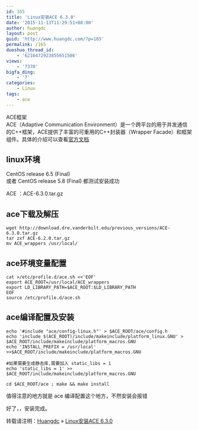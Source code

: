 ```yaml
---
id: 165
title: 'Linux安装ACE 6.3.0'
date: '2015-11-13T11:29:51+08:00'
author: huangdc
layout: post
guid: 'http://www.huangdc.com/?p=165'
permalink: /165
duoshuo_thread_id:
    - '6216472923855651586'
views:
    - '7370'
bigfa_ding:
    - '7'
categories:
    - Linux
tags:
    - ace
---
```


ACE框架  
ACE（Adaptive Communication Environment）是一个跨平台的用于并发通信的C++框架，ACE提供了丰富的可重用的C++封装器（Wrapper Facade）和框架组件。具体的介绍可以查看[官方文档](http://www.cs.wustl.edu/~schmidt/ACE-overview.html)

## linux环境

CentOS release 6.5 (Final)  
或者 CentOS release 5.8 (Final) 都测试安装成功

ACE ：ACE-6.3.0.tar.gz

## ace下载及解压

```
wget http://download.dre.vanderbilt.edu/previous_versions/ACE-6.3.0.tar.gz
tar zxf ACE-6.2.0.tar.gz
mv ACE_wrappers /usr/local/
```

## ace环境变量配置

```
cat >/etc/profile.d/ace.sh <<'EOF' 
export ACE_ROOT=/usr/local/ACE_wrappers 
export LD_LIBRARY_PATH=$ACE_ROOT:$LD_LIBRARY_PATH 
EOF 
source /etc/profile.d/ace.sh
```

## ace编译配置及安装

```
echo '#include "ace/config-linux.h"' > $ACE_ROOT/ace/config.h
echo 'include $(ACE_ROOT)/include/makeinclude/platform_linux.GNU' > $ACE_ROOT/include/makeinclude/platform_macros.GNU
echo 'INSTALL_PREFIX = /usr/local' >>$ACE_ROOT/include/makeinclude/platform_macros.GNU

#如果需要生成静态库,需要加入 static_libs = 1 
echo 'static_libs = 1' >> $ACE_ROOT/include/makeinclude/platform_macros.GNU

cd $ACE_ROOT/ace ; make && make install
```

值得注意的地方就是 ace 编译配置这个地方，不然安装会报错

好了，，安装完成。

转载请注明：[Huangdc](https://www.huangdc.com) » [Linux安装ACE 6.3.0](https://www.huangdc.com/165)